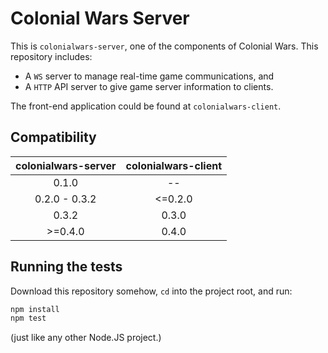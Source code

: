 # Colonial Wars Server
This is ``colonialwars-server``, one of the components of Colonial Wars.
This repository includes:
- A ``WS`` server to manage real-time game communications, and
- A ``HTTP`` API server to give game server information to clients.

The front-end application could be found at ``colonialwars-client``.

## Compatibility
| colonialwars-server | colonialwars-client |
|:-------------------:|:-------------------:|
|        0.1.0        |          --         |
|    0.2.0 - 0.3.2    |       <=0.2.0       |
|        0.3.2        |        0.3.0        |
|       >=0.4.0       |        0.4.0        |

## Running the tests
Download this repository somehow, ``cd`` into the project root, and run:
```sh
npm install
npm test
```
(just like any other Node.JS project.)
